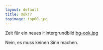 ```yaml
---
layout: default
title: Ook!?
topimage: top00.jpg
---
```


Zeit für ein neues Hintergrundbild [bg-ook.jpg](images/bg-ook.jpg)

Nein, es muss keinen Sinn machen.

